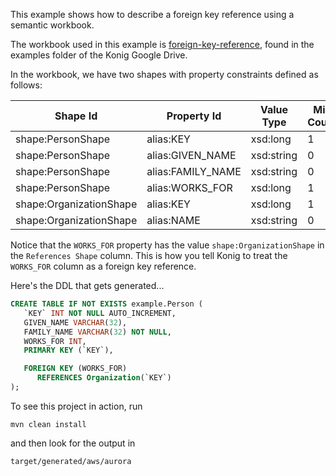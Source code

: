 This example shows how to describe a foreign key reference using a semantic workbook.

The workbook used in this example is [foreign-key-reference](https://docs.google.com/spreadsheets/d/1mMZ2LzpaZ77M7PKMWBWSD8ggNzTRlBwXg082hg3zSKo/edit?usp=sharing), 
found in the examples folder of the Konig Google Drive.

In the workbook, we have two shapes with property constraints defined as follows:

|Shape Id | Property Id | Value Type | Min Count | Max Count | Stereotype | Max Length | References Shape |
|---------|-------------|------------|-----------|-----------|------------|------------|------------------|
|shape:PersonShape |alias:KEY|xsd:long|1|1|konig:syntheticKey|||
|shape:PersonShape |alias:GIVEN_NAME|xsd:string|0|1||32||
|shape:PersonShape |alias:FAMILY_NAME|xsd:string|0|1||32||
|shape:PersonShape |alias:WORKS_FOR|xsd:long|1|1|||shape:OrganizationShape|
|shape:OrganizationShape |alias:KEY|xsd:long|1|1|konig:syntheticKey|||
|shape:OrganizationShape |alias:NAME|xsd:string|0|1||64||


Notice that the `WORKS_FOR` property has the value `shape:OrganizationShape` in the `References Shape` column.  This is how you tell Konig to treat the `WORKS_FOR` column as a foreign key reference.

Here's the DDL that gets generated...

```sql
CREATE TABLE IF NOT EXISTS example.Person (
   `KEY` INT NOT NULL AUTO_INCREMENT, 
   GIVEN_NAME VARCHAR(32), 
   FAMILY_NAME VARCHAR(32) NOT NULL, 
   WORKS_FOR INT, 
   PRIMARY KEY (`KEY`),

   FOREIGN KEY (WORKS_FOR)
      REFERENCES Organization(`KEY`)
);
```

To see this project in action, run 

```
mvn clean install
```

and then look for the output in 

```
target/generated/aws/aurora
```